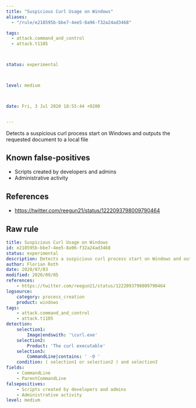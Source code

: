 ```yaml
---
title: "Suspicious Curl Usage on Windows"
aliases:
  - "/rule/e218595b-bbe7-4ee5-8a96-f32a24ad3468"

tags:
  - attack.command_and_control
  - attack.t1105



status: experimental



level: medium



date: Fri, 3 Jul 2020 18:55:44 +0200


---
```


Detects a suspicious curl process start on Windows and outputs the requested document to a local file

<!--more-->


## Known false-positives

* Scripts created by developers and admins
* Administrative activity



## References

* https://twitter.com/reegun21/status/1222093798009790464


## Raw rule
```yaml
title: Suspicious Curl Usage on Windows
id: e218595b-bbe7-4ee5-8a96-f32a24ad3468
status: experimental
description: Detects a suspicious curl process start on Windows and outputs the requested document to a local file
author: Florian Roth
date: 2020/07/03
modified: 2020/09/05
references:
    - https://twitter.com/reegun21/status/1222093798009790464
logsource:
    category: process_creation
    product: windows
tags:
    - attack.command_and_control
    - attack.t1105
detection:
    selection1:
        Image|endswith: '\curl.exe'
    selection2:
        Product: 'The curl executable'
    selection3: 
        CommandLine|contains: ' -O '
    condition: ( selection1 or selection2 ) and selection3
fields:
    - CommandLine
    - ParentCommandLine
falsepositives:
    - Scripts created by developers and admins
    - Administrative activity
level: medium

```
